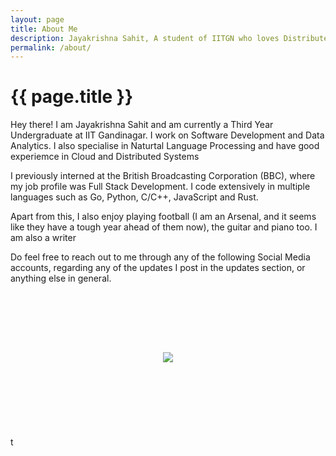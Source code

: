 ```yaml
---
layout: page
title: About Me
description: Jayakrishna Sahit, A student of IITGN who loves Distributed Systems, Data Analytics and Open Source
permalink: /about/
---
```



<div class="row row-about-page">
<div class="col-lg-8  col-lg-offset-2 col-md-8 col-md-offset-2 col-sm-8  col-sm-offset-2 about-page">
<h1 class="page-title">{{ page.title }}</h1>

<p class="about-content">Hey there! I am Jayakrishna Sahit and am currently a Third Year Undergraduate at IIT Gandinagar. I work on Software Development and Data Analytics. I also specialise in Naturtal Language Processing and have good experiemce in Cloud and Distributed Systems</p>

<p class="about-content">I previously interned at the British Broadcasting Corporation (BBC), where my job profile was Full Stack Development. I code extensively in multiple languages such as Go, Python, C/C++, JavaScript and Rust.</p>

<p class="about-content">Apart from this, I also enjoy playing football (I am an Arsenal, and it seems like they have a tough year ahead of them now), the guitar and piano too. I am also a writer</p>

<p class="about-content">Do feel free to reach out to me through any of the following Social Media accounts, regarding any of the updates I post in the updates section, or anything else in general.</p>


<br><br><br>
</div>
</div>
<div class="row">
<div align="center">
<p>
<a href="mailto:sahitjayakrishna8@gmail.com"><i class="fa fa-envelope-o fa-fw" aria-hidden="true" style="font-size:40px;color:#2980b9"></i></a>
&nbsp; &nbsp; &nbsp;
<a href="https://github.com/sahitpj"><i class="fa fa-github" aria-hidden="true" style="font-size:40px;color:#2980b9"></i></a>
&nbsp; &nbsp; &nbsp;
<a href="https://twitter.com/sahitpj"><i class="fa fa-twitter" aria-hidden="true" style="font-size:40px;color:#2980b9"></i></a>
&nbsp; &nbsp; &nbsp;
<a href="https://www.linkedin.com/in/jayakrishna-sahit-81b485129/"><i class="fa fa-linkedin" aria-hidden="true" style="font-size:40px;color:#2980b9"></i></a>
</p>
</div>
</div>


<div class="row">
<div align="center">
<img src="{{ site.baseurl }}/assets/sahit2.jpg" class="about-image">
</div>
</div>
<br><br><br><br><br><br><br>
t